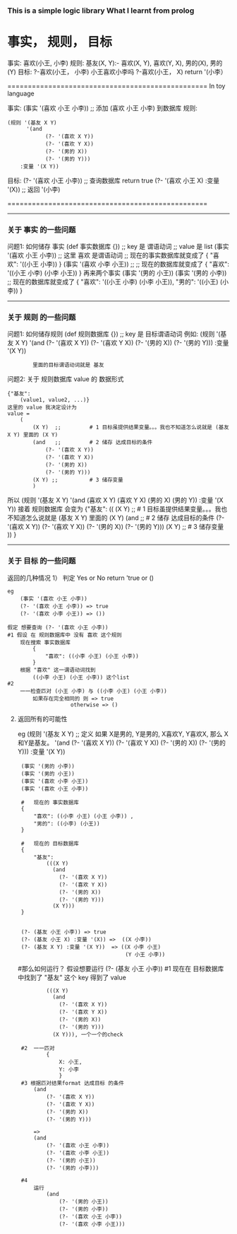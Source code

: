 <h3>
This is a simple logic library
What I learnt from prolog
</h3>

事实， 规则， 目标
=================================================

事实:
	喜欢(小王, 小李)
规则:
	基友(X, Y):- 喜欢(X, Y), 喜欢(Y, X), 男的(X), 男的(Y)
目标:
	?-喜欢(小王， 小李) 小王喜欢小李吗
	?-喜欢(小王， X) return '(小李）

=================================================
In toy language

事实:
	(事实 '(喜欢 小王 小李)) ;; 添加 (喜欢 小王 小李) 到数据库
规则:

	(规则 '(基友 X Y) 
		  '(and
		  		(?- '(喜欢 X Y))
		  		(?- '(喜欢 Y X))
		  		(?- '(男的 X))
		  		(?- '(男的 Y)))
		:变量 '(X Y))

目标:
	(?- '(喜欢 小王 小李)) ;; 查询数据库 return true
	(?- '(喜欢 小王 X) :变量 '(X)) ;; 返回 '(小李)

=================================================

--------------------------------------------------
<h3>
	关于 事实 的一些问题
</h3>
问题1:
	如何储存 事实
	(def 事实数据库 {}) ;; key 是 谓语动词
					   ;; value 是 list
	(事实 '(喜欢 小王 小李)) ;; 这里 喜欢 是谓语动词
		;; 现在的事实数据库就变成了
			{
				"喜欢": '((小王 小李))
			}
	(事实 '(喜欢 小李 小王)) ;;
		;; 现在的数据库就变成了
			{
				"喜欢": '((小王 小李) (小李 小王))
			}
	再来两个事实
	(事实 '(男的 小王))
	(事实 '(男的 小李))
		;; 现在的数据库就变成了
			{
				"喜欢": '((小王 小李) (小李 小王)),
				"男的": '((小王)     (小李))
			}


---------------------------------------------------
<h3>
	关于 规则 的一些问题
</h3>
问题1:
	如何储存规则
	(def 规则数据库 {}) ;; key 是 目标谓语动词
	例如:
		(规则 '(基友 X Y) 
		  '(and
		  		(?- '(喜欢 X Y))
		  		(?- '(喜欢 Y X))
		  		(?- '(男的 X))
		  		(?- '(男的 Y)))
			:变量 '(X Y))

			里面的目标谓语动词就是 基友
问题2: 
	关于 规则数据库 value 的 数据形式

	{"基友":
		(value1, value2, ...)}
	这里的 value 我决定设计为
	value = 
		(
			(X Y)  ;;         # 1 目标虽提供结果变量。。。我也不知道怎么说就是 (基友 X Y) 里面的 (X Y)
			(and   ;;         # 2 储存 达成目标的条件
		  		(?- '(喜欢 X Y))
		  		(?- '(喜欢 Y X))
		  		(?- '(男的 X))
		  		(?- '(男的 Y)))
		  	(X Y) ;;          # 3 储存变量
			)

所以 
		(规则 '(基友 X Y) 
		  '(and
		  		(喜欢 X Y)
		  		(喜欢 Y X)
		  		(男的 X)
		  		(男的 Y))
			:变量 '(X Y))
		接着 规则数据库 会变为
		{"基友":
			((
				(X Y)  ;;         # 1 目标虽提供结果变量。。。我也不知道怎么说就是 (基友 X Y) 里面的 (X Y)
				(and   ;;         # 2 储存 达成目标的条件
			  		(?- '(喜欢 X Y))
			  		(?- '(喜欢 Y X))
			  		(?- '(男的 X))
			  		(?- '(男的 Y)))
			  	(X Y) ;;          # 3 储存变量
				))
			}

----------------------------------------
<h3> 关于 目标 的一些问题 </h3>
返回的几种情况
1）
	判定 Yes or No
	return 'true or ()

	eg
		(事实 '(喜欢 小王 小李))
		(?- '(喜欢 小王 小李)) => true
		(?- '(喜欢 小李 小王)) => ())
	
	假定 想要查询 (?- '(喜欢 小王 小李))
	#1 假设 在 规则数据库中 没有 喜欢 这个规则
		现在搜索 事实数据库
			{
				"喜欢": ((小李 小王) (小王 小李))
			}
		根据 "喜欢" 这一谓语动词找到
			((小李 小王) (小王 小李)) 这个list
	#2 
		一一检查匹对 (小王 小李) 与 ((小李 小王) (小王 小李))
			如果存在完全相同的 则 => true
						otherwise => ()


2)
	返回所有的可能性

	eg
		(规则 '(基友 X Y) ;; 定义 如果 X是男的, Y是男的, X喜欢Y, Y喜欢X, 那么 X和Y是基友。
			'(and
				(?- '(喜欢 X Y))
		  		(?- '(喜欢 Y X))
		  		(?- '(男的 X))
		  		(?- '(男的 Y)))
			:变量 '(X Y))

		(事实 '(男的 小李))
		(事实 '(男的 小王))
		(事实 '(喜欢 小李 小王))
		(事实 '(喜欢 小王 小李))

		# 	现在的 事实数据库
		{
			"喜欢": ((小李 小王) (小王 小李)) ,
			"男的": ((小李) (小王))
		}

		#   现在的 目标数据库
		{
			"基友":
				(((X Y)
				  (and
					(?- '(喜欢 X Y))
			  		(?- '(喜欢 Y X))
			  		(?- '(男的 X))
			  		(?- '(男的 Y)))
				  (X Y)))
		}


		(?- (基友 小王 小李)) => true
		(?- (基友 小王 X) :变量 '(X)) =>  ((X 小李))
		(?- (基友 X Y) :变量 '(X Y))  => ((X 小李 小王)
										 (Y 小王 小李))


	#那么如何运行？
		假设想要运行 (?- (基友 小王 小李))
		#1 现在在 目标数据库中找到了 "基友" 这个 key
			得到了 value

				(((X Y)
				  (and
					(?- '(喜欢 X Y))
			  		(?- '(喜欢 Y X))
			  		(?- '(男的 X))
			  		(?- '(男的 Y)))
				  (X Y))), 一个一个的check

		#2	一一匹对
				{
					X: 小王,
					Y: 小李
					}
		#3 根据匹对结果format 达成目标 的条件
			(and
				(?- '(喜欢 X Y))
		  		(?- '(喜欢 Y X))
		  		(?- '(男的 X))
		  		(?- '(男的 Y)))

		  	=>
		  	(and 
		  		(?- '(喜欢 小王 小李))
		  		(?- '(喜欢 小李 小王))
		  		(?- '(男的 小王))
		  		(?- '(男的 小李)))

		#4
			运行
				(and
					(?- '(男的 小王))
					(?- '(男的 小李))
					(?- '(喜欢 小王 小李))
					(?- '(喜欢 小李 小王)))












